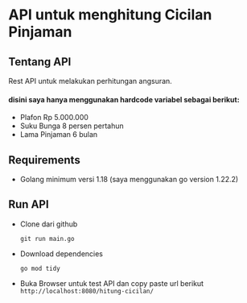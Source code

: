 # API untuk menghitung Cicilan Pinjaman

## Tentang API

Rest API untuk melakukan perhitungan angsuran.

#### disini saya hanya menggunakan hardcode variabel sebagai berikut:

- Plafon Rp 5.000.000
- Suku Bunga 8 persen pertahun
- Lama Pinjaman 6 bulan


## Requirements

- Golang minimum versi 1.18 (saya menggunakan go version 1.22.2)


## Run API

- Clone dari github

  ```
  git run main.go
  ```

- Download dependencies

  ```
  go mod tidy
  ```

- Buka Browser untuk test API dan copy paste url berikut `http://localhost:8080/hitung-cicilan/`

